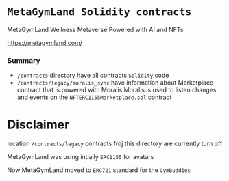 # `MetaGymLand Solidity contracts`

MetaGymLand Wellness Metaverse Powered with AI and NFTs

https://metagymland.com/

### Summary

- `/contracts` directory have all contracts `Solidity` code
- `/contracts/legacy/moralis_sync` have information about Marketplace contract that is powered witn Moralis
Moralis is used to listen changes and events on the `NFTERC1155Marketplace.sol` contract

# Disclaimer

location `/contracts/legacy` contracts froj this directory are currently turn off

MetaGymLand was using intially `ERC1155` for avatars

Now MetaGymLand moved to `ERC721` standard for the `GymBuddies`
